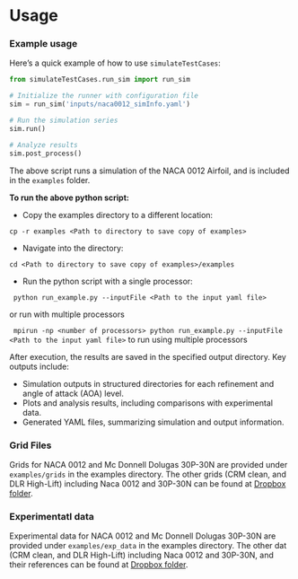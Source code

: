 # Usage
### Example usage
Here’s a quick example of how to use `simulateTestCases`:

```python
from simulateTestCases.run_sim import run_sim

# Initialize the runner with configuration file
sim = run_sim('inputs/naca0012_simInfo.yaml')

# Run the simulation series
sim.run()

# Analyze results
sim.post_process()
```

The above script runs a simulation of the NACA 0012 Airfoil, and is included in the `examples` folder. 

**To run the above python script:**

- Copy the examples directory to a different location:

``` cp -r examples <Path to directory to save copy of examples> ```

- Navigate into the directory:

``` cd <Path to directory to save copy of examples>/examples ```

- Run the python script with a single processor:

``` python run_example.py --inputFile <Path to the input yaml file>```

or run with multiple processors

 ``` mpirun -np <number of processors> python run_example.py --inputFile <Path to the input yaml file>``` to run using multiple processors

After execution, the results are saved in the specified output directory. Key outputs include:

- Simulation outputs in structured directories for each refinement and angle of attack (AOA) level.
- Plots and analysis results, including comparisons with experimental data.
- Generated YAML files, summarizing simulation and output information.


### Grid Files
Grids for NACA 0012 and Mc Donnell Dolugas 30P-30N are provided under `examples/grids` in the examples directory. The other grids (CRM clean, and DLR High-Lift) including Naca 0012 and 30P-30N can be found at [Dropbox folder](https://www.dropbox.com/scl/fo/fezdu5be849c78vze7l19/ACCsSHpLGEwCcyFEPWj2FB0?rlkey=ixbr0606y3vx5eadrs61b9cz3&st=i4evwxed&dl=0).

### Experimentatl data
Experimental data for NACA 0012 and Mc Donnell Dolugas 30P-30N are provided under `examples/exp_data` in the examples directory. The other dat (CRM clean, and DLR High-Lift) including Naca 0012 and 30P-30N, and their references can be found at [Dropbox folder](https://www.dropbox.com/scl/fo/18rcs9bh0qmf19ymptrt2/AHx-xyYSXk_wGXqhvVV2yMM?rlkey=kp0vovsegpddfn78wfjiv8gbi&st=2czi5hbu&dl=0).
